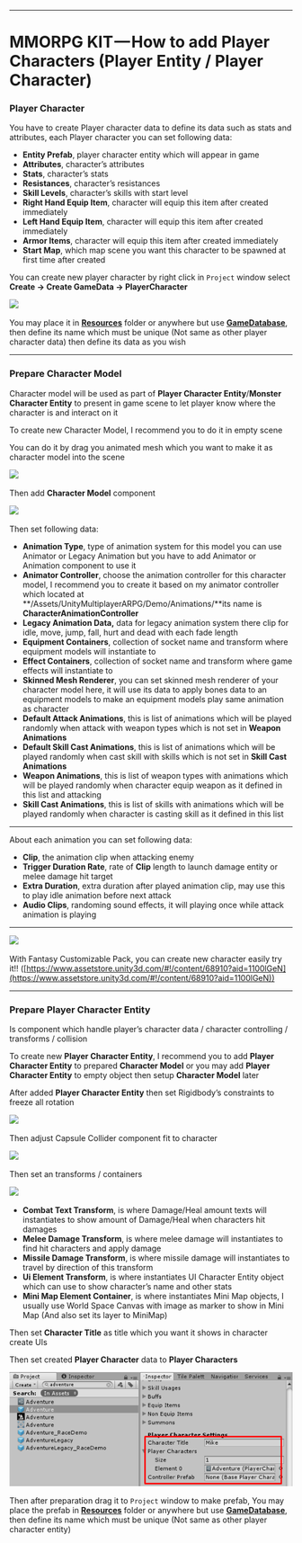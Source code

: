 * * *

MMORPG KIT — How to add Player Characters (Player Entity / Player Character)
============================================================================

### Player Character

You have to create Player character data to define its data such as stats and attributes, each Player character you can set following data:

*   **Entity Prefab**, player character entity which will appear in game
*   **Attributes**, character’s attributes
*   **Stats**, character’s stats
*   **Resistances**, character’s resistances
*   **Skill Levels**, character’s skills with start level
*   **Right Hand Equip Item**, character will equip this item after created immediately
*   **Left Hand Equip Item**, character will equip this item after created immediately
*   **Armor Items**, character will equip this item after created immediately
*   **Start Map**, which map scene you want this character to be spawned at first time after created

You can create new player character by right click in `Project` window select   
**Create -> Create GameData -> PlayerCharacter**

![](https://cdn-images-1.medium.com/max/1600/0*6e1EvN_jBzOeYGep)

You may place it in [**Resources**](https://docs.unity3d.com/Manual/LoadingResourcesatRuntime.html) folder or anywhere but use [**GameDatabase**](https://medium.com/suriyun-production/mmorpg-kit-game-database-ce081169f097), then define its name which must be unique (Not same as other player character data) then define its data as you wish

* * *

### Prepare Character Model

Character model will be used as part of **Player Character Entity**/**Monster Character Entity** to present in game scene to let player know where the character is and interact on it

To create new Character Model, I recommend you to do it in empty scene

You can do it by drag you animated mesh which you want to make it as character model into the scene

![](https://cdn-images-1.medium.com/max/1600/0*0X6gBEW0c7ZbmSOw)

Then add **Character Model** component

![](https://cdn-images-1.medium.com/max/1600/0*3H8pIWD4reiE9wO7)

Then set following data:

*   **Animation Type**, type of animation system for this model you can use Animator or Legacy Animation but you have to add Animator or Animation component to use it
*   **Animator Controller**, choose the animation controller for this character model, I recommend you to create it based on my animator controller which located at **/Assets/UnityMultiplayerARPG/Demo/Animations/**its name is **CharacterAnimationController**
*   **Legacy Animation Data,** data for legacy animation system there clip for idle, move, jump, fall, hurt and dead with each fade length
*   **Equipment Containers**, collection of socket name and transform where equipment models will instantiate to
*   **Effect Containers**, collection of socket name and transform where game effects will instantiate to
*   **Skinned Mesh Renderer**, you can set skinned mesh renderer of your character model here, it will use its data to apply bones data to an equipment models to make an equipment models play same animation as character
*   **Default Attack Animations**, this is list of animations which will be played randomly when attack with weapon types which is not set in **Weapon Animations**
*   **Default Skill Cast Animations**, this is list of animations which will be played randomly when cast skill with skills which is not set in **Skill Cast Animations**
*   **Weapon Animations**, this is list of weapon types with animations which will be played randomly when character equip weapon as it defined in this list and attacking
*   **Skill Cast Animations**, this is list of skills with animations which will be played randomly when character is casting skill as it defined in this list

* * *

About each animation you can set following data:

*   **Clip**, the animation clip when attacking enemy
*   **Trigger Duration Rate**, rate of **Clip** length to launch damage entity or melee damage hit target
*   **Extra Duration**, extra duration after played animation clip, may use this to play idle animation before next attack
*   **Audio Clips**, randoming sound effects, it will playing once while attack animation is playing

* * *

![](https://cdn-images-1.medium.com/max/1600/0*p1VC4OlJV1eb8Gqw)

With Fantasy Customizable Pack, you can create new character easily try it!! ([https://www.assetstore.unity3d.com/#!/content/68910?aid=1100lGeN](https://www.assetstore.unity3d.com/#!/content/68910?aid=1100lGeN))

* * *

### Prepare Player Character Entity

Is component which handle player’s character data / character controlling / transforms / collision

To create new **Player Character Entity**, I recommend you to add **Player Character Entity** to prepared **Character Model** or you may add **Player Character Entity** to empty object then setup **Character Model** later

After added **Player Character Entity** then set Rigidbody’s constraints to freeze all rotation

![](https://cdn-images-1.medium.com/max/1600/0*bsCLPoqCS38MC983)

Then adjust Capsule Collider component fit to character

![](https://cdn-images-1.medium.com/max/1600/0*kILIMeK-SrC2rsoa)

Then set an transforms / containers

![](https://cdn-images-1.medium.com/max/1600/0*sN-YHUYMDuz1099a)

*   **Combat Text Transform**, is where Damage/Heal amount texts will instantiates to show amount of Damage/Heal when characters hit damages
*   **Melee Damage Transform**, is where melee damage will instantiates to find hit characters and apply damage
*   **Missile Damage Transform**, is where missile damage will instantiates to travel by direction of this transform
*   **Ui Element Transform**, is where instantiates UI Character Entity object which can use to show character’s name and other stats
*   **Mini Map Element Container**, is where instantiates Mini Map objects, I usually use World Space Canvas with image as marker to show in Mini Map (And also set its layer to MiniMap)

Then set **Character Title** as title which you want it shows in character create UIs

Then set created **Player Character** data to **Player Characters**

![](../images/new_player_character_entity_setting.png)

Then after preparation drag it to `Project` window to make prefab, You may place the prefab in [**Resources**](https://docs.unity3d.com/Manual/LoadingResourcesatRuntime.html)  folder or anywhere but use [**GameDatabase**](https://medium.com/suriyun-production/mmorpg-kit-game-database-ce081169f097), then define its name which must be unique (Not same as other player character entity)
